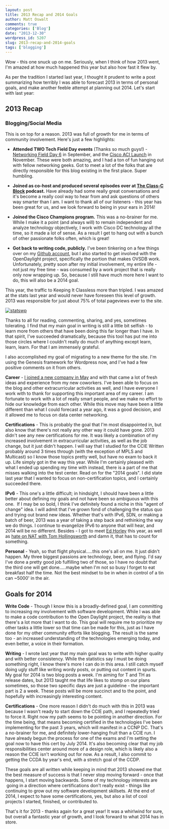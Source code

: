 ```yaml
---
layout: post
title: 2013 Recap and 2014 Goals
author: Matt Oswalt
comments: true
categories: ['Blog']
date: "2013-12-30"
wordpress_id: 5207
slug: 2013-recap-and-2014-goals
tags: ['blogging']
---
```



Wow - this one snuck up on me. Seriously, when I think of how 2013 went, I'm amazed at how much happened this year but also how fast it flew by.

As per the tradition I started last year, I thought it prudent to write a post summarizing how terribly I was able to forecast 2013 in terms of personal goals, and make another feeble attempt at planning out 2014. Let's start with last year:

## 2013 Recap

### Blogging/Social Media

This is on top for a reason. 2013 was full of growth for me in terms of community involvement. Here's just a few highlights:
	
  * **Attended TWO Tech Field Day events** (Thanks so much guys!) - [Networking Field Day 6](http://techfieldday.com/event/nfd6/) in September, and the [Cisco ACI Launch](http://techfieldday.com/event/cacil13/) in November. These were both amazing, and I had a ton of fun hanging out with fellow networking geeks. Got to meet a lot of the folks that are directly responsible for this blog existing in the first place. Super humbling.

	
  * **Joined as co-host and produced several episodes over at [The Class-C Block](http://classcblock.com/blog/) podcast.** Have already had some really great conversations and it's become a really cool way to hear from and ask questions of others way smarter than I am. I want to thank all of our listeners - this year has been great for us, and we look forward to being in your ears in 2014!
	
  * **Joined the Cisco Champions program.** This was a no-brainer for me. While I make it a point (and always will) to remain independent and analyze technology objectively, I work with Cisco DC technology all the time, so it made a lot of sense. As a result I get to hang out with a bunch of other passionate folks often, which is great!

	
  * **Got back to writing code, publicly.** I've been tinkering on a few things over on my [Github account](https://github.com/Mierdin), but I also started to get involved with the OpenDaylight project, specifically the portion that makes OVSDB work. Unfortunately, pretty soon after my initial involvement, my entire life - not just my free time - was consumed by a work project that is really only now wrapping up. So, because I still have much more here I want to do, this will also be a 2014 goal.

This year, the traffic to Keeping It Classless more than tripled. I was amazed at the stats last year and would never have foreseen this level of growth. 2013 was responsible for just about 75% of total pageviews ever to the site.

[![statswp](assets/2013/12/statswp-1024x136.png)](assets/2013/12/statswp.png)

Thanks to all for reading, commenting, sharing, and yes, sometimes tolerating. I find that my main goal in writing is still a little bit selfish - to learn more from others that have been doing this far longer than I have. In that spirit, I've succeeded dramatically, because this tool has put me into those circles where I couldn't really do much of anything except learn, learn, learn. For that I am immensely grateful.

I also accomplished my goal of migrating to a new theme for the site. I'm using the Genesis framework for Wordpress now, and I've had a few positive comments on it from others.

**Career** - [I joined a new company in May](https://keepingitclassless.net/2013/05/moving-forward-changing-focus/) and with that came a lot of fresh ideas and experience from my new coworkers. I've been able to focus on the blog and other extracurricular activities as well, and I have everyone I work with to thank for supporting this important area of my career. I am fortunate to work with a lot of really smart people, and we make no effort to hide our knowledge from each other. While this move may have been a little different than what I could forecast a year ago, it was a good decision, and it allowed me to focus on data center networking.

**Certifications** - This is probably the goal that I'm most disappointed in, but also know that there's not really any other way it could have gone. 2013 didn't see any new certifications for me. It was likely a combination of my increased involvement in extracurricular activities, as well as the job change, but it just didn't happen. I will say that I studied for the CCIE Written probably around 3 times through (with the exception of MPLS and Multicast) so I know those topics pretty well, but have no exam to back it up. Life simply got in the way this year. While I'm certainly pleased with what I ended up spending my time with instead, there is a part of me that misses walking into the test center. Read on for the "2014 goals". I did state last year that I wanted to focus on non-certification topics, and I certainly succeeded there.

**IPv6** - This one's a little difficult; in hindsight, I should have been a little better about defining my goals and not have been so ambiguous with this one.  If I may be so bold, I think I've definitely found a niche in this "agent of change" idea. I will admit that I've grown fond of challenging the status quo and trying out brand new ideas. Whether that's with IPv6, SDN, or making a batch of beer, 2013 was a year of taking a step back and rethinking the way we do things. I continue to evangelize IPv6 to anyone that will hear, and 2014 will be no different. Besides - I got to meet [Ed Horley](https://twitter.com/ehorley) this year, as well as [hate on NAT with Tom Hollingsworth](http://classcblock.com/2013/01/14/show-8-poking-ipv6-with-a-stick/) and damn it, that has to count for something.

**Personal** - Yeah, so that flight physical.....this one's all on me. It just didn't happen. My three biggest passions are technology, beer, and flying. I'd say I've done a pretty good job fulfilling two of those, so I have no doubt that the third one will get done.....maybe when I'm not so busy I forget to eat breakfast half the time. Not the best mindset to be in when in control of a tin can ~5000' in the air.

## Goals for 2014

**Write Code** - Though I know this is a broadly-defined goal, I am committing to increasing my involvement with software development. While I was able to make a code contribution to the Open Daylight project, the reality is that there's a lot more that I want to do. This goal will require me to prioritize my other tasks a little lower so that time can be made for this, just as I have done for my other community efforts like blogging. The result is the same too - an increased understanding of the technologies emerging today, and even better, a voice in their formation.

**Writing** - I wrote last year that my main goal was to write with higher quality and with better consistency. While the statistics say I must be doing something right, I know there's more I can do in this area. I still catch myself doing ugly stuff like writing wordy posts, or putting out content in spurts. My goal for 2014 is two blog posts a week. I'm aiming for T and TH as release dates, but 2013 taught me that life likes to stomp on our plans sometimes, so those two specific days are just a guideline - the important part is 2 a week. These posts will be more succinct and to the point, and hopefully with increasingly interesting content.

**Certifications** - One more reason I didn't do much with this in 2013 was because I wasn't ready to start down the CCIE path, and I repeatedly tried to force it. Right now my path seems to be pointing in another direction. For the time being, that means becoming certified in the technologies I've been implementing for the past 3 years, which will manifest in a CCNP DC. That's a no-brainer for me, and definitely lower-hanging fruit than a CCIE run. I have already begun the process for one of the exams and I'm setting the goal now to have this cert by July 2014. It's also becoming clear that my job responsibilities center around more of a design role, which is likely also a reason the CCIE isn't working out for now. As a result, I also commit to getting the CCDA by year's end, with a stretch goal of the CCDP.

These goals are all written while keeping in mind that 2013 showed me that the best measure of success is that I never stop moving forward - once that happens, I start moving backwards. Some of my technology interests are  going in a direction where certifications don't really exist - things like continuing to grow out my software development skillsets. At the end of 2014, I expect to have some certifications, yes, but also a list of cool projects I started, finished, or contributed to.

That's it for 2013 - thanks again for a great year! It was a whirlwind for sure, but overall a fantastic year of growth, and I look forward to what 2014 has in store.
